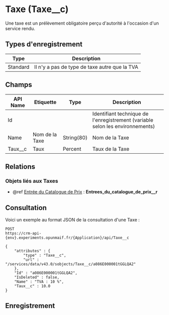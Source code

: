 # Taxe (Taxe__c)

Une taxe est un prélèvement obligatoire perçu d'autorité à l'occasion d'un service rendu.

## Types d'enregistrement

|Type| Description |
|--|--|
| Standard | Il n'y a pas de type de taxe autre que la TVA |

## Champs

| API Name | Etiquette | Type | Description |
|--|--|--|--|
| Id |  |  | Identifiant technique de l'enregistrement (variable selon les environnements) |
| Name | Nom de la Taxe | String(80) | Nom de la Taxe |
| Taux__c | Taux | Percent | Taux de la Taxe |

## Relations

### Objets liés aux Taxes

 - @ref [Entrée du Catalogue de Prix](PriceBookEntry.md) : **Entrees_du_catalogue_de_prix__r**

## Consultation
Voici un exemple au format JSON de la consultation d'une Taxe :

    POST
    https://crm-api-{env}.experiments.opunmaif.fr/{Application}/api/Taxe__c
    
    {
		"attributes" : {
		    "type" : "Taxe__c",
		    "url" : "/services/data/v43.0/sobjects/Taxe__c/a086E000001tGGLQA2"
		},
		"Id" : "a086E000001tGGLQA2",
		"IsDeleted" : false,
		"Name" : "TVA : 10 %",
		"Taux__c" : 10.0
	}

## Enregistrement


<!--stackedit_data:
eyJoaXN0b3J5IjpbMzk4NDEyMjg3LC0xODE2NzczNSw2MDAwND
Q5OTQsNjQ2NjYyMDE0LC0xNTI2MzQ2NTYwLC00MTU3ODY1NTYs
MTM5NDAzNTg0N119
-->